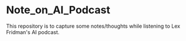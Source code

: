 # Note_on_AI_Podcast

This repository is to capture some notes/thoughts while listening to Lex Fridman's AI podcast.